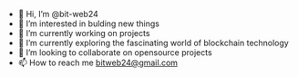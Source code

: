 - 👋 Hi, I’m @bit-web24
- 👀 I’m interested in bulding new things
- 🌱 I’m currently working on projects
- 🌱 I’m currently exploring the fascinating world of blockchain technology
- 💞️ I’m looking to collaborate on opensource projects
- 📫 How to reach me bitweb24@gmail.com
